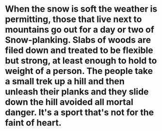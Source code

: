 # When the snow is soft the weather is permitting, those that live next to mountains go out for a day or two of Snow-planking.  Slabs of woods are filed down and treated to be flexible but strong, at least enough to hold to weight of a person. The people take a small trek up a hill and then unleash their planks and they slide down the hill avoided all mortal danger. It's a sport that's not for the faint of heart.